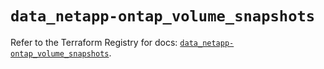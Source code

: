 # `data_netapp-ontap_volume_snapshots`

Refer to the Terraform Registry for docs: [`data_netapp-ontap_volume_snapshots`](https://registry.terraform.io/providers/netapp/netapp-ontap/2.3.0/docs/data-sources/volume_snapshots).
